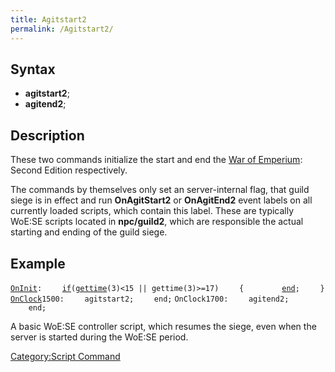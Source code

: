 ```yaml
---
title: Agitstart2
permalink: /Agitstart2/
---
```


Syntax
------

-   **agitstart2**;
-   **agitend2**;

Description
-----------

These two commands initialize the start and end the [War of Emperium](/War_of_Emperium "wikilink"): Second Edition respectively.

The commands by themselves only set an server-internal flag, that guild siege is in effect and run **OnAgitStart2** or **OnAgitEnd2** event labels on all currently loaded scripts, which contain this label. These are typically WoE:SE scripts located in **npc/guild2**, which are responsible the actual starting and ending of the guild siege.

Example
-------

[`OnInit`](/OnInit "wikilink")`:`
`    `[`if`](/if "wikilink")`(`[`gettime`](/gettime "wikilink")`(3)<15 || gettime(3)>=17)`
`    {`
`        `[`end`](/end "wikilink")`;`
`    }`
[`OnClock`](/OnClock "wikilink")`1500:`
`    agitstart2;`
`    end;`
`OnClock1700:`
`    agitend2;`
`    end;`

A basic WoE:SE controller script, which resumes the siege, even when the server is started during the WoE:SE period.

[Category:Script Command](/Category:Script_Command "wikilink")
